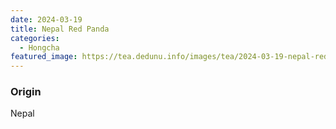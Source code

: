 ```yaml
---
date: 2024-03-19
title: Nepal Red Panda
categories:
  - Hongcha
featured_image: https://tea.dedunu.info/images/tea/2024-03-19-nepal-red-panda-1.jpg
---
```


### Origin

Nepal
